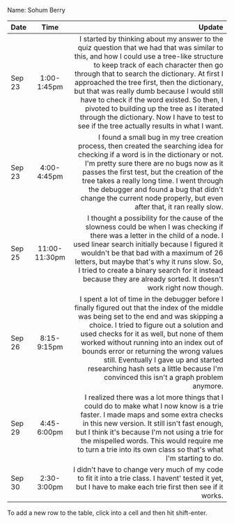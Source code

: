 Name: Sohum Berry

| Date   |     Time      |                                                                                                                                                                                                                                                                                                                                                                                                                                                                                                                         Update |
|:-------|:-------------:|-------------------------------------------------------------------------------------------------------------------------------------------------------------------------------------------------------------------------------------------------------------------------------------------------------------------------------------------------------------------------------------------------------------------------------------------------------------------------------------------------------------------------------:|
| Sep 23 |  1:00-1:45pm  | I started by thinking about my answer to the quiz question that we had that was similar to this, and how I could use a tree-like structure to keep track of each character then go through that to search the dictionary. At first I approached the tree first, then the dictionary, but that was really dumb because I would still have to check if the word existed. So then, I pivoted to building up the tree as I iterated through the dictionary. Now I have to test to see if the tree actually results in what I want. |
| Sep 23 |  4:00-4:45pm  |                                                                                                                              I found a small bug in my tree creation process, then created the searching idea for checking if a word is in the dictionary or not. I'm pretty sure there are no bugs now as it passes the first test, but the creation of the tree takes a really long time. I went through the debugger and found a bug that didn't change the current node properly, but even after that, it ran really slow. |
| Sep 25 | 11:00-11:30pm |                                                                                                                             I thought a possibility for the cause of the slowness could be when I was checking if there was a letter in the child of a node. I used linear search initially because I figured it wouldn't be that bad with a maximum of 26 letters, but maybe that's why it runs slow. So, I tried to create a binary search for it instead because they are already sorted. It doesn't work right now though. |
| Sep 26 |  8:15-9:15pm  |                                                                  I spent a lot of time in the debugger before I finally figured out that the index of the middle was being set to the end and was skipping a choice. I tried to figure out a solution and used checks for it as well, but none of them worked without running into an index out of bounds error or returning the wrong values still. Eventually I gave up and started researching hash sets a little because I'm convinced this isn't a graph problem anymore. |
| Sep 29 |  4:45-6:00pm  |                                                                                                                                                                          I realized there was a lot more things that I could do to make what I now know is a trie faster. I made maps and some extra checks in this new version. It still isn't fast enough, but I think it's because I'm not using a trie for the mispelled words. This would require me to turn a trie into its own class so that's what I'm starting to do. |
| Sep 30 |  2:30-3:00pm  |                                                                                                                                                                                                                                                                                                                                                                    I didn't have to change very much of my code to fit it into a trie class. I havent' tested it yet, but I have to make each trie first then see if it works. |


To add a new row to the table, click into a cell and then hit shift-enter.